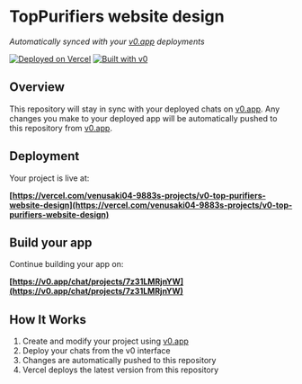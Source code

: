 # TopPurifiers website design

*Automatically synced with your [v0.app](https://v0.app) deployments*

[![Deployed on Vercel](https://img.shields.io/badge/Deployed%20on-Vercel-black?style=for-the-badge&logo=vercel)](https://vercel.com/venusaki04-9883s-projects/v0-top-purifiers-website-design)
[![Built with v0](https://img.shields.io/badge/Built%20with-v0.app-black?style=for-the-badge)](https://v0.app/chat/projects/7z31LMRjnYW)

## Overview

This repository will stay in sync with your deployed chats on [v0.app](https://v0.app).
Any changes you make to your deployed app will be automatically pushed to this repository from [v0.app](https://v0.app).

## Deployment

Your project is live at:

**[https://vercel.com/venusaki04-9883s-projects/v0-top-purifiers-website-design](https://vercel.com/venusaki04-9883s-projects/v0-top-purifiers-website-design)**

## Build your app

Continue building your app on:

**[https://v0.app/chat/projects/7z31LMRjnYW](https://v0.app/chat/projects/7z31LMRjnYW)**

## How It Works

1. Create and modify your project using [v0.app](https://v0.app)
2. Deploy your chats from the v0 interface
3. Changes are automatically pushed to this repository
4. Vercel deploys the latest version from this repository